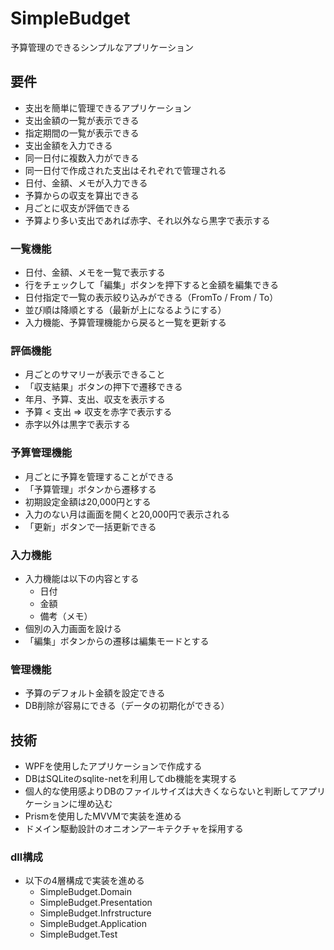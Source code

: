 # SimpleBudget
予算管理のできるシンプルなアプリケーション

## 要件
- 支出を簡単に管理できるアプリケーション
- 支出金額の一覧が表示できる
- 指定期間の一覧が表示できる
- 支出金額を入力できる
- 同一日付に複数入力ができる
- 同一日付で作成された支出はそれぞれで管理される
- 日付、金額、メモが入力できる
- 予算からの収支を算出できる
- 月ごとに収支が評価できる
- 予算より多い支出であれば赤字、それ以外なら黒字で表示する

### 一覧機能
- 日付、金額、メモを一覧で表示する
- 行をチェックして「編集」ボタンを押下すると金額を編集できる
- 日付指定で一覧の表示絞り込みができる（FromTo / From / To）
- 並び順は降順とする（最新が上になるようにする）
- 入力機能、予算管理機能から戻ると一覧を更新する

### 評価機能
- 月ごとのサマリーが表示できること
- 「収支結果」ボタンの押下で遷移できる
- 年月、予算、支出、収支を表示する
- 予算 < 支出 => 収支を赤字で表示する
- 赤字以外は黒字で表示する

### 予算管理機能
- 月ごとに予算を管理することができる
- 「予算管理」ボタンから遷移する
- 初期設定金額は20,000円とする
- 入力のない月は画面を開くと20,000円で表示される
- 「更新」ボタンで一括更新できる

### 入力機能
- 入力機能は以下の内容とする
    - 日付
    - 金額
    - 備考（メモ）
- 個別の入力画面を設ける
- 「編集」ボタンからの遷移は編集モードとする

### 管理機能
- 予算のデフォルト金額を設定できる
- DB削除が容易にできる（データの初期化ができる）

## 技術
- WPFを使用したアプリケーションで作成する
- DBはSQLiteのsqlite-netを利用してdb機能を実現する
- 個人的な使用感よりDBのファイルサイズは大きくならないと判断してアプリケーションに埋め込む
- Prismを使用したMVVMで実装を進める
- ドメイン駆動設計のオニオンアーキテクチャを採用する


### dll構成
- 以下の4層構成で実装を進める
    - SimpleBudget.Domain
    - SimpleBudget.Presentation
    - SimpleBudget.Infrstructure
    - SimpleBudget.Application
    - SimpleBudget.Test
